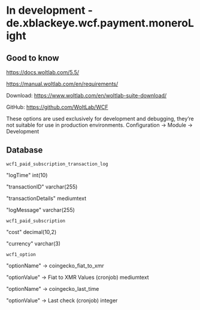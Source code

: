 # In development - de.xblackeye.wcf.payment.moneroLight
## Good to know
https://docs.woltlab.com/5.5/

https://manual.woltlab.com/en/requirements/

Download: https://www.woltlab.com/en/woltlab-suite-download/

GitHub: https://github.com/WoltLab/WCF

These options are used exclusively for development and debugging, they’re not suitable for use in production environments.
Configuration -> Module -> Development


## Database
`wcf1_paid_subscription_transaction_log`

"logTime"
int(10)

"transactionID"
varchar(255)

"transactionDetails"
mediumtext

"logMessage"
varchar(255)


`wcf1_paid_subscription`

"cost"
decimal(10,2)

"currency"
varchar(3)


`wcf1_option`

"optionName" -> coingecko_fiat_to_xmr

"optionValue" -> Fiat to XMR Values (cronjob)
mediumtext

"optionName" -> coingecko_last_time

"optionValue" -> Last check (cronjob)
integer
